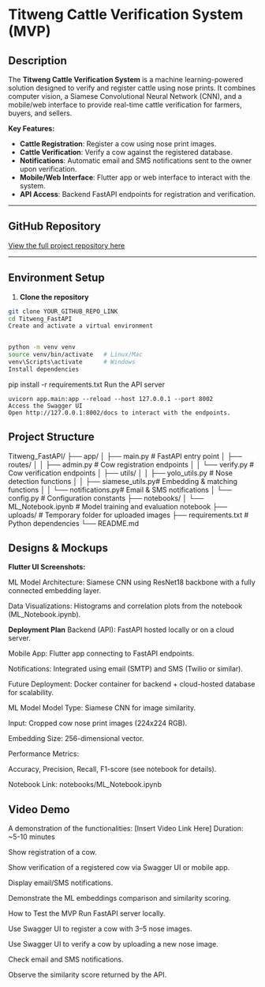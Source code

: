 # Titweng Cattle Verification System (MVP)

## Description
The **Titweng Cattle Verification System** is a machine learning-powered solution designed to verify and register cattle using nose prints. It combines computer vision, a Siamese Convolutional Neural Network (CNN), and a mobile/web interface to provide real-time cattle verification for farmers, buyers, and sellers.

**Key Features:**
- **Cattle Registration**: Register a cow using nose print images.
- **Cattle Verification**: Verify a cow against the registered database.
- **Notifications**: Automatic email and SMS notifications sent to the owner upon verification.
- **Mobile/Web Interface**: Flutter app or web interface to interact with the system.
- **API Access**: Backend FastAPI endpoints for registration and verification.

---

## GitHub Repository
[View the full project repository here](YOUR_GITHUB_REPO_LINK)

---

## Environment Setup
1. **Clone the repository**
```bash
git clone YOUR_GITHUB_REPO_LINK
cd Titweng_FastAPI
Create and activate a virtual environment


python -m venv venv
source venv/bin/activate   # Linux/Mac
venv\Scripts\activate      # Windows
Install dependencies
```
pip install -r requirements.txt
Run the API server
```
uvicorn app.main:app --reload --host 127.0.0.1 --port 8002
Access the Swagger UI
Open http://127.0.0.1:8002/docs to interact with the endpoints.
```

## Project Structure
Titweng_FastAPI/
├── app/
│   ├── main.py             # FastAPI entry point
│   ├── routes/
│   │   ├── admin.py        # Cow registration endpoints
│   │   └── verify.py       # Cow verification endpoints
│   ├── utils/
│   │   ├── yolo_utils.py   # Nose detection functions
│   │   ├── siamese_utils.py# Embedding & matching functions
│   │   └── notifications.py# Email & SMS notifications
│   └── config.py           # Configuration constants
├── notebooks/
│   └── ML_Notebook.ipynb   # Model training and evaluation notebook
├── uploads/                # Temporary folder for uploaded images
├── requirements.txt        # Python dependencies
└── README.md


## Designs & Mockups
**Flutter UI Screenshots:**


ML Model Architecture: Siamese CNN using ResNet18 backbone with a fully connected embedding layer.

Data Visualizations: Histograms and correlation plots from the notebook (ML_Notebook.ipynb).

**Deployment Plan**
Backend (API): FastAPI hosted locally or on a cloud server.

Mobile App: Flutter app connecting to FastAPI endpoints.

Notifications: Integrated using email (SMTP) and SMS (Twilio or similar).

Future Deployment: Docker container for backend + cloud-hosted database for scalability.

ML Model
Model Type: Siamese CNN for image similarity.

Input: Cropped cow nose print images (224x224 RGB).

Embedding Size: 256-dimensional vector.

Performance Metrics:

Accuracy, Precision, Recall, F1-score (see notebook for details).

Notebook Link: notebooks/ML_Notebook.ipynb

## **Video Demo**
A demonstration of the functionalities: [Insert Video Link Here]
Duration: ~5-10 minutes

Show registration of a cow.

Show verification of a registered cow via Swagger UI or mobile app.

Display email/SMS notifications.

Demonstrate the ML embeddings comparison and similarity scoring.

How to Test the MVP
Run FastAPI server locally.

Use Swagger UI to register a cow with 3–5 nose images.

Use Swagger UI to verify a cow by uploading a new nose image.

Check email and SMS notifications.

Observe the similarity score returned by the API.

